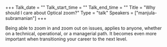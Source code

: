 +++
Talk_date = ""
Talk_start_time = ""
Talk_end_time = ""
Title = "Why should I care about Optical zoom?"
Type = "talk"
Speakers = ["manjula-subramanian"]
+++

Being able to zoom in and zoom out on issues, applies to anyone, whether on a technical, operational, or a managerial path. It becomes even more important when transitioning your career to the next level.
